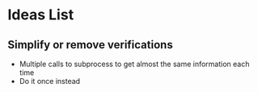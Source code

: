 # Ideas List

## Simplify or remove verifications

- Multiple calls to subprocess to get almost the same information each time
- Do it once instead

